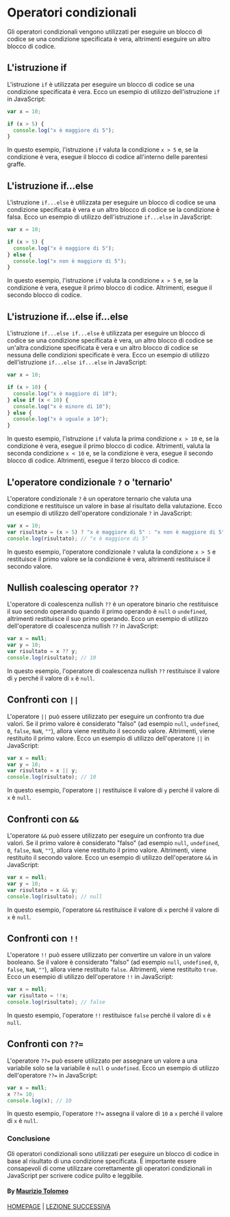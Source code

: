 # Operatori condizionali

Gli operatori condizionali vengono utilizzati per eseguire un blocco di codice se una condizione specificata è vera, altrimenti eseguire un altro blocco di codice.

## L'istruzione if

L'istruzione `if` è utilizzata per eseguire un blocco di codice se una condizione specificata è vera. Ecco un esempio di utilizzo dell'istruzione `if` in JavaScript:

```javascript
var x = 10;

if (x > 5) {
  console.log("x è maggiore di 5");
}
```

In questo esempio, l'istruzione `if` valuta la condizione `x > 5` e, se la condizione è vera, esegue il blocco di codice all'interno delle parentesi graffe.

## L'istruzione if...else

L'istruzione `if...else` è utilizzata per eseguire un blocco di codice se una condizione specificata è vera e un altro blocco di codice se la condizione è falsa. Ecco un esempio di utilizzo dell'istruzione `if...else` in JavaScript:

```javascript
var x = 10;

if (x > 5) {
  console.log("x è maggiore di 5");
} else {
  console.log("x non è maggiore di 5");
}
```

In questo esempio, l'istruzione `if` valuta la condizione `x > 5` e, se la condizione è vera, esegue il primo blocco di codice. Altrimenti, esegue il secondo blocco di codice.

## L'istruzione if...else if...else

L'istruzione `if...else if...else` è utilizzata per eseguire un blocco di codice se una condizione specificata è vera, un altro blocco di codice se un'altra condizione specificata è vera e un altro blocco di codice se nessuna delle condizioni specificate è vera. Ecco un esempio di utilizzo dell'istruzione `if...else if...else` in JavaScript:

```javascript
var x = 10;

if (x > 10) {
  console.log("x è maggiore di 10");
} else if (x < 10) {
  console.log("x è minore di 10");
} else {
  console.log("x è uguale a 10");
}
```

In questo esempio, l'istruzione `if` valuta la prima condizione `x > 10` e, se la condizione è vera, esegue il primo blocco di codice. Altrimenti, valuta la seconda condizione `x < 10` e, se la condizione è vera, esegue il secondo blocco di codice. Altrimenti, esegue il terzo blocco di codice.

## L'operatore condizionale `?` o 'ternario'

L'operatore condizionale `?` è un operatore ternario che valuta una condizione e restituisce un valore in base al risultato della valutazione. Ecco un esempio di utilizzo dell'operatore condizionale `?` in JavaScript:

```javascript
var x = 10;
var risultato = (x > 5) ? "x è maggiore di 5" : "x non è maggiore di 5";
console.log(risultato); // "x è maggiore di 5"
```

In questo esempio, l'operatore condizionale `?` valuta la condizione `x > 5` e restituisce il primo valore se la condizione è vera, altrimenti restituisce il secondo valore.

## Nullish coalescing operator `??`

L'operatore di coalescenza nullish `??` è un operatore binario che restituisce il suo secondo operando quando il primo operando è `null` o `undefined`, altrimenti restituisce il suo primo operando. Ecco un esempio di utilizzo dell'operatore di coalescenza nullish `??` in JavaScript:

```javascript
var x = null;
var y = 10;
var risultato = x ?? y;
console.log(risultato); // 10
```

In questo esempio, l'operatore di coalescenza nullish `??` restituisce il valore di `y` perché il valore di `x` è `null`.

## Confronti con `||`

L'operatore `||` può essere utilizzato per eseguire un confronto tra due valori. Se il primo valore è considerato "falso" (ad esempio `null`, `undefined`, `0`, `false`, `NaN`, `""`), allora viene restituito il secondo valore. Altrimenti, viene restituito il primo valore. Ecco un esempio di utilizzo dell'operatore `||` in JavaScript:

```javascript
var x = null;
var y = 10;
var risultato = x || y;
console.log(risultato); // 10
```

In questo esempio, l'operatore `||` restituisce il valore di `y` perché il valore di `x` è `null`.

## Confronti con `&&`

L'operatore `&&` può essere utilizzato per eseguire un confronto tra due valori. Se il primo valore è considerato "falso" (ad esempio `null`, `undefined`, `0`, `false`, `NaN`, `""`), allora viene restituito il primo valore. Altrimenti, viene restituito il secondo valore. Ecco un esempio di utilizzo dell'operatore `&&` in JavaScript:

```javascript
var x = null;
var y = 10;
var risultato = x && y;
console.log(risultato); // null
```

In questo esempio, l'operatore `&&` restituisce il valore di `x` perché il valore di `x` è `null`.

## Confronti con `!!`

L'operatore `!!` può essere utilizzato per convertire un valore in un valore booleano. Se il valore è considerato "falso" (ad esempio `null`, `undefined`, `0`, `false`, `NaN`, `""`), allora viene restituito `false`. Altrimenti, viene restituito `true`. Ecco un esempio di utilizzo dell'operatore `!!` in JavaScript:

```javascript
var x = null;
var risultato = !!x;
console.log(risultato); // false
```

In questo esempio, l'operatore `!!` restituisce `false` perché il valore di `x` è `null`.

## Confronti con `??=`

L'operatore `??=` può essere utilizzato per assegnare un valore a una variabile solo se la variabile è `null` o `undefined`. Ecco un esempio di utilizzo dell'operatore `??=` in JavaScript:

```javascript
var x = null;
x ??= 10;
console.log(x); // 10
```

In questo esempio, l'operatore `??=` assegna il valore di `10` a `x` perché il valore di `x` è `null`.

### Conclusione

Gli operatori condizionali sono utilizzati per eseguire un blocco di codice in base al risultato di una condizione specificata. È importante essere consapevoli di come utilizzare correttamente gli operatori condizionali in JavaScript per scrivere codice pulito e leggibile.

#### By [Maurizio Tolomeo](https://github.com/moris88)

[HOMEPAGE](https://moris88.github.io/formazione-javascript/) | [LEZIONE SUCCESSIVA](https://moris88.github.io/formazione-javascript/lezioni/lezione11)
